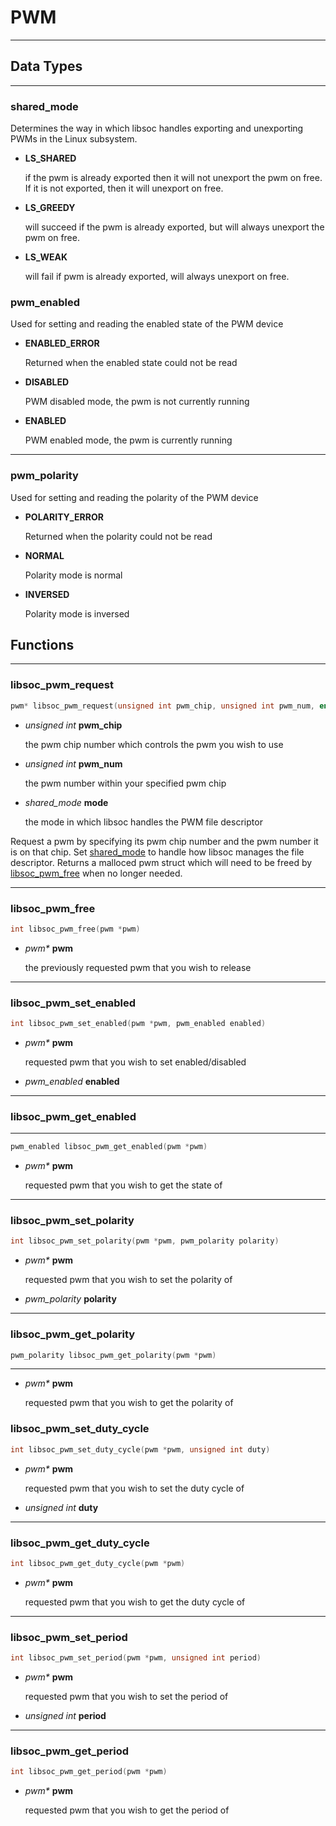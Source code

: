 # PWM
---
## Data Types
---
### shared_mode

Determines the way in which libsoc handles exporting and unexporting
PWMs in the Linux subsystem.

* **LS_SHARED**

	if the pwm is already exported then it will not unexport
	the pwm on free. If it is not exported, then it will
	unexport on free.

* **LS_GREEDY**

	will succeed if the pwm is already exported, but will
	always unexport the pwm on free.

* **LS_WEAK**

	will fail if pwm is already exported, will always unexport
	on free.

### pwm_enabled

Used for setting and reading the enabled state of the PWM device

* **ENABLED_ERROR**

	Returned when the enabled state could not be read

* **DISABLED**

	PWM disabled mode, the pwm is not currently running

* **ENABLED**

	PWM enabled mode, the pwm is currently running

---

### pwm_polarity

Used for setting and reading the polarity of the PWM device

* **POLARITY_ERROR**

	Returned when the polarity could not be read

* **NORMAL**

	Polarity mode is normal

* **INVERSED**

	Polarity mode is inversed

## Functions
---
### libsoc_pwm_request

```c
pwm* libsoc_pwm_request(unsigned int pwm_chip, unsigned int pwm_num, enum shared_mode mode)
```

- *unsigned int* **pwm_chip**

	the pwm chip number which controls the pwm you wish to use

- *unsigned int* **pwm_num**

	the pwm number within your specified pwm chip

- *shared_mode* **mode**

	the mode in which libsoc handles the PWM file descriptor

Request a pwm by specifying its pwm chip number and the pwm number it is on that chip.
Set [shared_mode](#shared_mode) to handle how libsoc manages the file descriptor.
Returns a malloced pwm struct which will need to be freed by [libsoc_pwm_free](#libsoc_pwm_free)
when no longer needed.

---

### libsoc_pwm_free

```c
int libsoc_pwm_free(pwm *pwm)
```

- *pwm\** **pwm**

	the previously requested pwm that you wish to release

---

### libsoc_pwm_set_enabled

```c
int libsoc_pwm_set_enabled(pwm *pwm, pwm_enabled enabled)
```

- *pwm\** **pwm**

	requested pwm that you wish to set enabled/disabled

- *pwm_enabled* **enabled**

---

### libsoc_pwm_get_enabled
---

```c
pwm_enabled libsoc_pwm_get_enabled(pwm *pwm)
```

- *pwm\** **pwm**

	requested pwm that you wish to get the state of
---

### libsoc_pwm_set_polarity

```c
int libsoc_pwm_set_polarity(pwm *pwm, pwm_polarity polarity)
```

- *pwm\** **pwm**

	requested pwm that you wish to set the polarity of

- *pwm_polarity* **polarity**

---

### libsoc_pwm_get_polarity

```c
pwm_polarity libsoc_pwm_get_polarity(pwm *pwm)
```
---

- *pwm\** **pwm**

	requested pwm that you wish to get the polarity of

### libsoc_pwm_set_duty_cycle

```c
int libsoc_pwm_set_duty_cycle(pwm *pwm, unsigned int duty)
```

- *pwm\** **pwm**

	requested pwm that you wish to set the duty cycle of

- *unsigned int* **duty**

---

### libsoc_pwm_get_duty_cycle

```c
int libsoc_pwm_get_duty_cycle(pwm *pwm)
```

- *pwm\** **pwm**

	requested pwm that you wish to get the duty cycle of

---

### libsoc_pwm_set_period

```c
int libsoc_pwm_set_period(pwm *pwm, unsigned int period)
```

- *pwm\** **pwm**

	requested pwm that you wish to set the period of

- *unsigned int* **period**

---

### libsoc_pwm_get_period

```c
int libsoc_pwm_get_period(pwm *pwm)
```

- *pwm\** **pwm**

	requested pwm that you wish to get the period of
